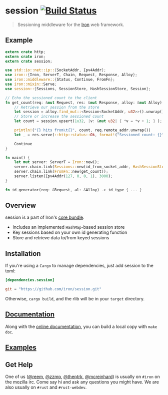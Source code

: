 session [![Build Status](https://secure.travis-ci.org/iron/session.png?branch=master)](https://travis-ci.org/iron/session)
====

> Sessioning middleware for the [Iron](https://github.com/iron/iron) web framework.

## Example

```rust
extern crate http;
extern crate iron;
extern crate session;

use std::io::net::ip::{SocketAddr, Ipv4Addr};
use iron::{Iron, ServerT, Chain, Request, Response, Alloy};
use iron::middleware::{Status, Continue, FromFn};
use iron::mixin::Serve;
use session::{Sessions, SessionStore, HashSessionStore, Session};

// Echo the sessioned count to the client
fn get_count(req: &mut Request, res: &mut Response, alloy: &mut Alloy) -> Status {
    // Retrieve our session from the store
    let session = alloy.find_mut::<Session<SocketAddr, u32>>().unwrap();
    // Store or increase the sessioned count
    let count = session.upsert(1u32, |v: &mut u32| { *v = *v + 1; } );

    println!("{} hits from\t{}", count, req.remote_addr.unwrap())
    let _ = res.serve(::http::status::Ok, format!("Sessioned count: {}", count).as_slice());

    Continue
}

fn main() {
    let mut server: ServerT = Iron::new();
    server.chain.link(Sessions::new(id_from_socket_addr, HashSessionStore::<id_type, u32>::new()));
    server.chain.link(FromFn::new(get_count));
    server.listen(Ipv4Addr(127, 0, 0, 1), 3000);
}

fn id_generator(req: &Request, al: &Alloy) -> id_type { ... }
```

## Overview

session is a part of Iron's [core bundle](https://github.com/iron/core).

- Includes an implemented `HashMap`-based session store
- Key sessions based on your own id generating function
- Store and retrieve data to/from keyed sessions

## Installation

If you're using a `Cargo` to manage dependencies, just add session to the toml:

```toml
[dependencies.session]

git = "https://github.com/iron/session.git"
```

Otherwise, `cargo build`, and the rlib will be in your `target` directory.

## [Documentation](http://docs.ironframework.io/core/session)

Along with the [online documentation](http://docs.ironframework.io/core/session),
you can build a local copy with `make doc`.

## [Examples](/examples)

## Get Help

One of us ([@reem](https://github.com/reem/), [@zzmp](https://github.com/zzmp/),
[@theptrk](https://github.com/theptrk/), [@mcreinhard](https://github.com/mcreinhard))
is usually on `#iron` on the mozilla irc. Come say hi and ask any questions you might have.
We are also usually on `#rust` and `#rust-webdev`.
